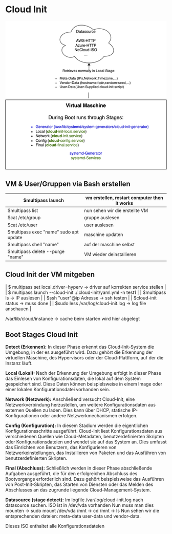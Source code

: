 # Cloud Init

![CloudInit funktionsweise](https://github.com/lauradubach/Projektmanagement/blob/b54d9074a289cf795378d3fca5205d6e6c9d355d/Cloud%20Init.png)

## VM & User/Gruppen via Bash erstellen


| $multipass launch | vm erstellen, restart computer then it works |
| ----- | ----- |
| $multipass list | nun sehen wir die erstellte VM |
| $cat /etc/group | gruppe auslesen |
| $cat /etc/user | user auslesen | 
| $multipass exec "name" sudo apt update | maschine updaten |
| $multipass shell "name" | auf der maschine selbst |
| $multipass delete --purge "name" | VM wieder deinstallieren |


## Cloud Init der VM mitgeben
| $ multipass set local.driver=hyperv -> driver auf korrekten service stellen |
| $ multipass launch --cloud-init ./.cloud-init/yaml.yml -n test1 |
| $multipass ls -> IP auslesen |
| $ssh "user"@ip Adresse -> ssh testen |
| $cloud-init status -> muss done |
| $sudo less /var/log/cloud-init.log -> log file anschauen |

/var/lib/cloud/instance -> cache beim starten wird hier abgelegt

## Boot Stages Cloud Init

**Detect (Erkennen):**
    In dieser Phase erkennt das Cloud-Init-System die Umgebung, in der es ausgeführt wird. Dazu gehört die Erkennung der virtuellen Maschine, des Hypervisors oder der Cloud-Plattform, auf der die Instanz läuft.

**Local (Lokal):**
    Nach der Erkennung der Umgebung erfolgt in dieser Phase das Einlesen von Konfigurationsdaten, die lokal auf dem System gespeichert sind. Diese Daten können beispielsweise in einem Image oder einer lokalen Konfigurationsdatei vorhanden sein.

**Network (Netzwerk):**
    Anschließend versucht Cloud-Init, eine Netzwerkverbindung herzustellen, um weitere Konfigurationsdaten aus externen Quellen zu laden. Dies kann über DHCP, statische IP-Konfigurationen oder andere Netzwerkmechanismen erfolgen.

**Config (Konfiguration):**
    In diesem Stadium werden die eigentlichen Konfigurationsschritte ausgeführt. Cloud-Init liest Konfigurationsdaten aus verschiedenen Quellen wie Cloud-Metadaten, benutzerdefinierten Skripten oder Konfigurationsdateien und wendet sie auf das System an. Dies umfasst das Einrichten von Benutzern, das Konfigurieren von Netzwerkeinstellungen, das Installieren von Paketen und das Ausführen von benutzerdefinierten Skripten.

**Final (Abschluss):**
    Schließlich werden in dieser Phase abschließende Aufgaben ausgeführt, die für den erfolgreichen Abschluss des Bootvorgangs erforderlich sind. Dazu gehört beispielsweise das Ausführen von Post-Init-Skripten, das Starten von Diensten oder das Melden des Abschlusses an das zugrunde liegende Cloud-Management-System.

**Datasource (stage detect):**
Im logfile /var/log/cloud-init.log nach datasource suchen. ISO ist in /dev/vda vorhanden
Nun muss man dies mounten -> sudo mount /dev/vda /mnt -> cd /mnt  ->  ls
Nun sehen wir die entsprechenden dateien: meta-data user-data und vendor-data. 

Dieses ISO enthaltet alle Konfigurationsdateien 
